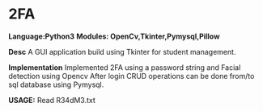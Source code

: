 # 2FA

**Language:Python3**
**Modules: OpenCv,Tkinter,Pymysql,Pillow**

**Desc**
A GUI application build using Tkinter for student management.

**Implementation**
Implemented 2FA using a password string and Facial detection using Opencv
After login CRUD operations can be done from/to sql database using Pymysql.

**USAGE:**
Read R34dM3.txt
